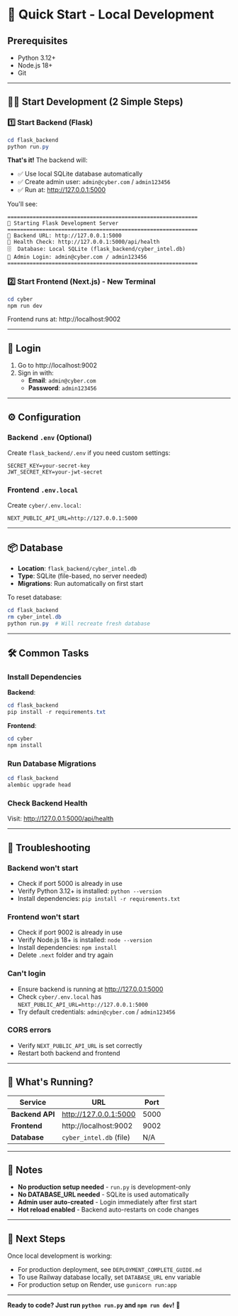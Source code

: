 # 🚀 Quick Start - Local Development

## Prerequisites
- Python 3.12+
- Node.js 18+
- Git

---

## 🏃‍♂️ Start Development (2 Simple Steps)

### 1️⃣ Start Backend (Flask)

```powershell
cd flask_backend
python run.py
```

**That's it!** The backend will:
- ✅ Use local SQLite database automatically
- ✅ Create admin user: `admin@cyber.com` / `admin123456`
- ✅ Run at: http://127.0.0.1:5000

You'll see:
```
============================================================
🚀 Starting Flask Development Server
============================================================
📍 Backend URL: http://127.0.0.1:5000
📍 Health Check: http://127.0.0.1:5000/api/health
🗄️  Database: Local SQLite (flask_backend/cyber_intel.db)
👤 Admin Login: admin@cyber.com / admin123456
============================================================
```

### 2️⃣ Start Frontend (Next.js) - New Terminal

```powershell
cd cyber
npm run dev
```

Frontend runs at: http://localhost:9002

---

## 🔑 Login

1. Go to http://localhost:9002
2. Sign in with:
   - **Email**: `admin@cyber.com`
   - **Password**: `admin123456`

---

## ⚙️ Configuration

### Backend `.env` (Optional)
Create `flask_backend/.env` if you need custom settings:
```env
SECRET_KEY=your-secret-key
JWT_SECRET_KEY=your-jwt-secret
```

### Frontend `.env.local`
Create `cyber/.env.local`:
```env
NEXT_PUBLIC_API_URL=http://127.0.0.1:5000
```

---

## 📦 Database

- **Location**: `flask_backend/cyber_intel.db`
- **Type**: SQLite (file-based, no server needed)
- **Migrations**: Run automatically on first start

To reset database:
```powershell
cd flask_backend
rm cyber_intel.db
python run.py  # Will recreate fresh database
```

---

## 🛠️ Common Tasks

### Install Dependencies

**Backend**:
```powershell
cd flask_backend
pip install -r requirements.txt
```

**Frontend**:
```powershell
cd cyber
npm install
```

### Run Database Migrations
```powershell
cd flask_backend
alembic upgrade head
```

### Check Backend Health
Visit: http://127.0.0.1:5000/api/health

---

## 🐛 Troubleshooting

### Backend won't start
- Check if port 5000 is already in use
- Verify Python 3.12+ is installed: `python --version`
- Install dependencies: `pip install -r requirements.txt`

### Frontend won't start
- Check if port 9002 is already in use
- Verify Node.js 18+ is installed: `node --version`
- Install dependencies: `npm install`
- Delete `.next` folder and try again

### Can't login
- Ensure backend is running at http://127.0.0.1:5000
- Check `cyber/.env.local` has `NEXT_PUBLIC_API_URL=http://127.0.0.1:5000`
- Try default credentials: `admin@cyber.com` / `admin123456`

### CORS errors
- Verify `NEXT_PUBLIC_API_URL` is set correctly
- Restart both backend and frontend

---

## 🎯 What's Running?

| Service | URL | Port |
|---------|-----|------|
| **Backend API** | http://127.0.0.1:5000 | 5000 |
| **Frontend** | http://localhost:9002 | 9002 |
| **Database** | `cyber_intel.db` (file) | N/A |

---

## 📝 Notes

- **No production setup needed** - `run.py` is development-only
- **No DATABASE_URL needed** - SQLite is used automatically
- **Admin user auto-created** - Login immediately after first start
- **Hot reload enabled** - Backend auto-restarts on code changes

---

## 🚀 Next Steps

Once local development is working:
- For production deployment, see `DEPLOYMENT_COMPLETE_GUIDE.md`
- To use Railway database locally, set `DATABASE_URL` env variable
- For production setup on Render, use `gunicorn run:app`

---

**Ready to code? Just run `python run.py` and `npm run dev`!** 🎉

